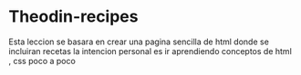 # Theodin-recipes

Esta leccion se basara en crear una pagina sencilla de html
donde se incluiran recetas
la intencion personal es ir aprendiendo conceptos de html , css poco a poco